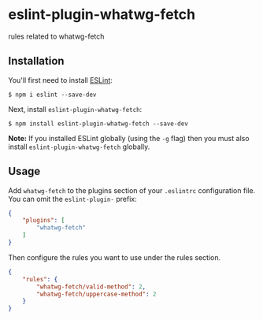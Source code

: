 # eslint-plugin-whatwg-fetch

rules related to whatwg-fetch

## Installation

You'll first need to install [ESLint](http://eslint.org):

```
$ npm i eslint --save-dev
```

Next, install `eslint-plugin-whatwg-fetch`:

```
$ npm install eslint-plugin-whatwg-fetch --save-dev
```

**Note:** If you installed ESLint globally (using the `-g` flag) then you must also install `eslint-plugin-whatwg-fetch` globally.

## Usage

Add `whatwg-fetch` to the plugins section of your `.eslintrc` configuration file. You can omit the `eslint-plugin-` prefix:

```json
{
    "plugins": [
        "whatwg-fetch"
    ]
}
```


Then configure the rules you want to use under the rules section.

```json
{
    "rules": {
        "whatwg-fetch/valid-method": 2,
        "whatwg-fetch/uppercase-method": 2
    }
}
```





